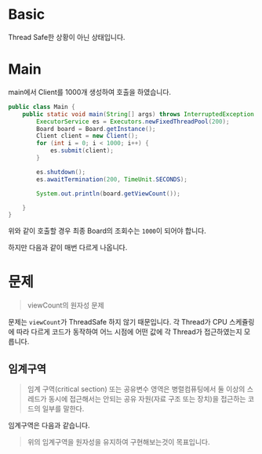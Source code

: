 # Basic

Thread Safe한 상황이 아닌 상태입니다.

# Main

main에서 Client를 1000개 생성하여 호출을 하였습니다.

```java
public class Main {
    public static void main(String[] args) throws InterruptedException {
        ExecutorService es = Executors.newFixedThreadPool(200);
        Board board = Board.getInstance();
        Client client = new Client();
        for (int i = 0; i < 1000; i++) {
            es.submit(client);
        }

        es.shutdown();
        es.awaitTermination(200, TimeUnit.SECONDS);

        System.out.println(board.getViewCount());

    }
}
```

위와 같이 호출할 경우
최종 Board의 조회수는 `1000`이 되어야 합니다.

하지만 다음과 같이 매번 다르게 나옵니다.



# 문제
> viewCount의 원자성 문제

문제는 `viewCount`가 ThreadSafe 하지 않기 때문입니다.
각 Thread가 CPU 스케쥴링에 따라 다르게 코드가 동작하여 어느 시점에 어떤 값에 각 Thread가 접근하였는지 모릅니다.

## 임계구역
> 임계 구역(critical section) 또는 공유변수 영역은 병렬컴퓨팅에서 둘 이상의 스레드가 동시에 접근해서는 안되는 공유 자원(자료 구조 또는 장치)을 접근하는 코드의 일부를 말한다. 

임계구역은 다음과 같습니다.


> 위의 임계구역을 원자성을 유지하여 구현해보는것이 목표입니다.
